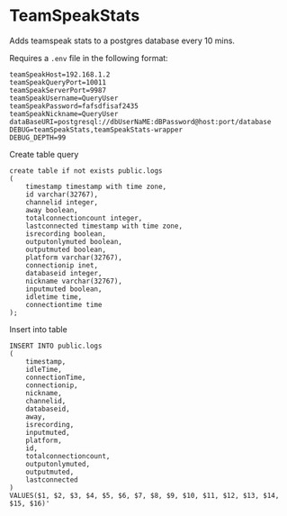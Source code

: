 # TeamSpeakStats

Adds teamspeak stats to a postgres database every 10 mins.

Requires a `.env` file in the following format:

```
teamSpeakHost=192.168.1.2
teamSpeakQueryPort=10011
teamSpeakServerPort=9987
teamSpeakUsername=QueryUser
teamSpeakPassword=fafsdfisaf2435
teamSpeakNickname=QueryUser
dataBaseURI=postgresql://dbUserNaME:dBPassword@host:port/database
DEBUG=teamSpeakStats,teamSpeakStats-wrapper
DEBUG_DEPTH=99
```

Create table query

```
create table if not exists public.logs
(
	timestamp timestamp with time zone,
	id varchar(32767),
	channelid integer,
	away boolean,
	totalconnectioncount integer,
	lastconnected timestamp with time zone,
	isrecording boolean,
	outputonlymuted boolean,
	outputmuted boolean,
	platform varchar(32767),
	connectionip inet,
	databaseid integer,
	nickname varchar(32767),
	inputmuted boolean,
	idletime time,
	connectiontime time
);
```

Insert into table

```
INSERT INTO public.logs
(
	timestamp,
	idleTime,
	connectionTime,
	connectionip,
	nickname,
	channelid,
	databaseid,
	away,
	isrecording,
	inputmuted,
	platform,
	id,
	totalconnectioncount,
	outputonlymuted,
	outputmuted,
	lastconnected
)
VALUES($1, $2, $3, $4, $5, $6, $7, $8, $9, $10, $11, $12, $13, $14, $15, $16)'
```
